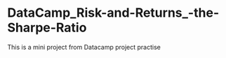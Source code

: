 # DataCamp_Risk-and-Returns_-the-Sharpe-Ratio
This is a mini project from Datacamp project practise
